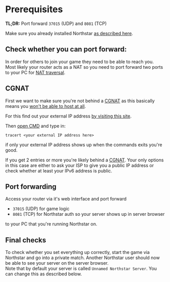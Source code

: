 # Prerequisites

**TL;DR:** Port forward `37015` (UDP) and `8081` (TCP)

Make sure you already installed Northstar [as described here](../installing-northstar/basic-setup.md).

## Check whether you can port forward:

In order for others to join your game they need to be able to reach you. Most likely your router acts as a NAT so you need to port forward two ports to your PC for [NAT traversal](https://en.wikipedia.org/wiki/NAT\_traversal).

## CGNAT

First we want to make sure you're not behind a [CGNAT](https://en.wikipedia.org/wiki/Carrier-grade\_NAT) as this basically means you [won't be able to host at all](https://en.wikipedia.org/wiki/Carrier-grade_NAT#Disadvantages).

For this find out your external IP address [by visiting this site](https://www.whatsmyip.org).

Then [open CMD](https://www.lifewire.com/how-to-open-command-prompt-2618089#toc-open-command-prompt-in-windows-10) and type in:

```
tracert <your external IP address here>
```

if only your external IP address shows up when the commands exits you're good.

If you get 2 entries or more you're likely behind a [CGNAT](https://en.wikipedia.org/wiki/Carrier-grade\_NAT). Your only options in this case are either to ask your ISP to give you a public IP address or check whether at least your IPv6 address is public.

## Port forwarding

Access your router via it's web interface and port forward

* `37015` (UDP) for game logic
* `8081` (TCP) for Northstar auth so your server shows up in server browser

to your PC that you're running Northstar on.

## Final checks

To check whether you set everything up correctly, start the game via Northstar and go into a private match. Another Northstar user should now be able to see your server on the server browser.\
Note that by default your server is called `Unnamed Northstar Server`. You can change this as described below.
